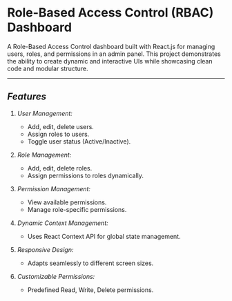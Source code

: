 # Role-Based Access Control (RBAC) Dashboard

A Role-Based Access Control dashboard built with React.js for managing users, roles, and permissions in an admin panel. This project demonstrates the ability to create dynamic and interactive UIs while showcasing clean code and modular structure.

---

## *Features*

1. *User Management:*
   - Add, edit, delete users.
   - Assign roles to users.
   - Toggle user status (Active/Inactive).

2. *Role Management:*
   - Add, edit, delete roles.
   - Assign permissions to roles dynamically.

3. *Permission Management:*
   - View available permissions.
   - Manage role-specific permissions.

4. *Dynamic Context Management:*
   - Uses React Context API for global state management.

5. *Responsive Design:*
   - Adapts seamlessly to different screen sizes.

6. *Customizable Permissions:*
   - Predefined Read, Write, Delete permissions.
